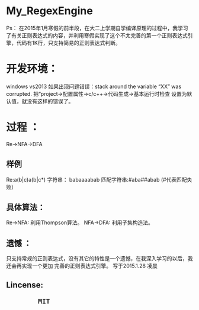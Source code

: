 # My_RegexEngine
Ps：
    在2015年1月寒假的前半段，在大二上学期自学编译原理的过程中，我学习了有关正则表达式的内容，并利用寒假实现了这个不太完善的第一个正则表达式引擎，代码有1K行，只支持简易的正则表达式判断。
<h1>开发环境：</h1>
        windows  vs2013
        如果出现问题错误：stack around the variable “XX” was corrupted.
        把“project->配置属性->c/c++->代码生成->基本运行时检查 设置为默认值，就没有这样的错误了。
<h1>过程 ：</h1>
        Re->NFA->DFA
<h2>样例</h2>
        Re:a(b|c)a(b|c*)
        字符串：   babaaaabab
        匹配字符串:#aba##abab (#代表匹配失败）
<h2>具体算法：</h2>
        Re->NFA:
        利用Thompson算法。
        NFA->DFA:
        利用子集构造法。
<h2>遗憾 ：</h2>
        只支持常规的正则表达式，没有其它的特性是一个遗憾，在我深入学习的以后，我还会再实现一个更加
    完善的正则表达式引擎。
                                                                    写于2015.1.28 凌晨
<h2>Lincense:

            MIT
